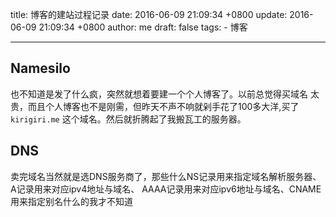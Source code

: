 title: 博客的建站过程记录
date: 2016-06-09 21:09:34 +0800
update: 2016-06-09 21:09:34 +0800
author: me
draft: false
tags: 
    - 博客

---



## Namesilo
也不知道是发了什么疯，突然就想着要建一个个人博客了。以前总觉得买域名
太贵，而且个人博客也不是刚需，但昨天不声不响就剁手花了100多大洋,买了```kirigiri.me```
这个域名。然后就折腾起了我搬瓦工的服务器。

## DNS
卖完域名当然就是选DNS服务商了，那些什么NS记录用来指定域名解析服务器、A记录用来对应ipv4地址与域名、
AAAA记录用来对应ipv6地址与域名、CNAME用来指定别名什么的我才不知道
    